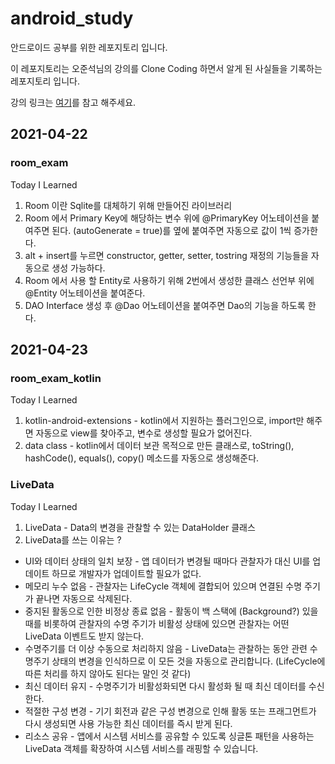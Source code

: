 # android_study

 안드로이드 공부를 위한 레포지토리 입니다.
 
 이 레포지토리는 오준석님의 강의를 Clone Coding 하면서 알게 된 사실들을 기록하는 레포지토리 입니다.
 
 강의 링크는 [여기](https://www.youtube.com/watch?v=pG6OkJ3rSjg)를 참고 해주세요.
 
 ## 2021-04-22
 ### room_exam

Today I Learned

1. Room 이란 Sqlite를 대체하기 위해 만들어진 라이브러리
2. Room 에서 Primary Key에 해당하는 변수 위에 @PrimaryKey 어노테이션을 붙여주면 된다. (autoGenerate = true)를 옆에 붙여주면 자동으로 값이 1씩 증가한다.
3. alt + insert를 누르면 constructor, getter, setter, tostring 재정의 기능들을 자동으로 생성 가능하다.
4. Room 에서 사용 할 Entity로 사용하기 위해 2번에서 생성한 클래스 선언부 위에 @Entity 어노테이션을 붙여준다.
5. DAO Interface 생성 후 @Dao 어노테이션을 붙여주면 Dao의 기능을 하도록 한다.
 
## 2021-04-23
### room_exam_kotlin

Today I Learned

1. kotlin-android-extensions - kotlin에서 지원하는 플러그인으로, import만 해주면 자동으로 view를 찾아주고, 변수로 생성할 필요가 없어진다.
2. data class - kotlin에서 데이터 보관 목적으로 만든 클래스로, toString(), hashCode(), equals(), copy() 메소드를 자동으로 생성해준다.

### LiveData

Today I Learned

1. LiveData - Data의 변경을 관찰할 수 있는 DataHolder 클래스
2. LiveData를 쓰는 이유는 ? 

+ UI와 데이터 상태의 일치 보장 - 앱 데이터가 변경될 때마다 관찰자가 대신 UI를 업데이트 하므로 개발자가 업데이트할 필요가 없다.
+ 메모리 누수 없음 - 관찰자는 LifeCycle 객체에 결합되어 있으며 연결된 수명 주기가 끝나면 자동으로 삭제된다.
+ 중지된 활동으로 인한 비정상 종료 없음 - 활동이 백 스택에 (Background?) 있을 때를 비롯하여 관찰자의 수명 주기가 비활성 상태에 있으면 관찰자는 어떤 LiveData 이벤트도 받지 않는다.
+ 수명주기를 더 이상 수동으로 처리하지 않음 - LiveData는 관찰하는 동안 관련 수명주기 상태의 변경을 인식하므로 이 모든 것을 자동으로 관리합니다. (LifeCycle에 따른 처리를 하지 않아도 된다는 말인 것 같다)
+ 최신 데이터 유지 - 수명주기가 비활성화되면 다시 활성화 될 때 최신 데이터를 수신한다.
+ 적절한 구성 변경 - 기기 회전과 같은 구성 변경으로 인해 활동 또는 프래그먼트가 다시 생성되면 사용 가능한 최신 데이터를 즉시 받게 된다.
+ 리소스 공유 - 앱에서 시스템 서비스를 공유할 수 있도록 싱글톤 패턴을 사용하는 LiveData 객체를 확장하여 시스템 서비스를 래핑할 수 있습니다.

